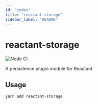 ```yaml
---
id: "index"
title: "reactant-storage"
sidebar_label: "README"
---
```


# reactant-storage

![Node CI](https://github.com/unadlib/reactant/workflows/Node%20CI/badge.svg)

A persistence plugin module for Reactant

## Usage

```sh
yarn add reactant-storage
```
